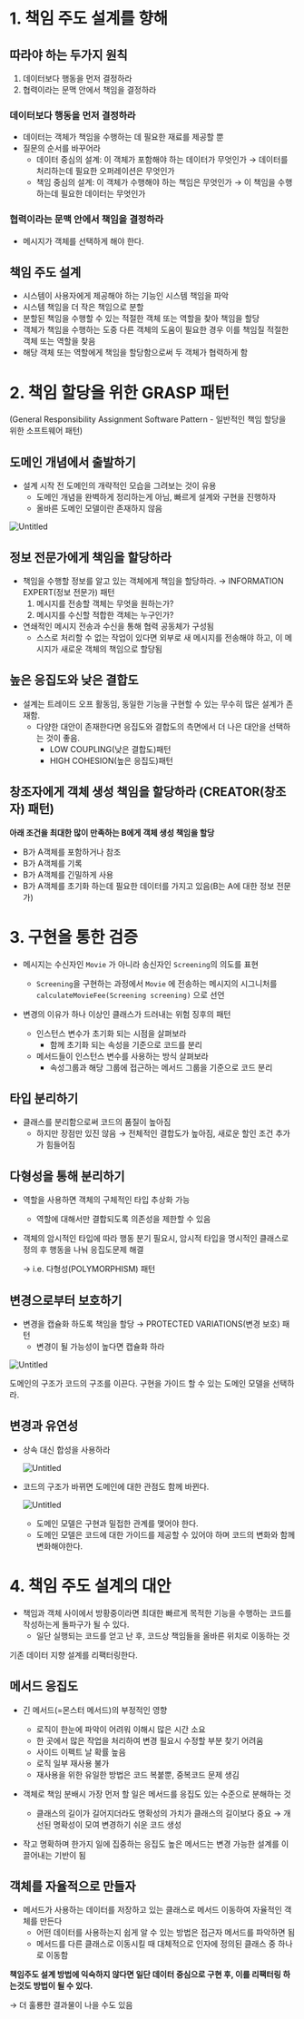 # 1. 책임 주도 설계를 향해

## 따라야 하는 두가지 원칙

1. 데이터보다 행동을 먼저 결정하라
2. 협력이라는 문맥 안에서 책임을 결정하라

### 데이터보다 행동을 먼저 결정하라

- 데이터는 객체가 책임을 수행하는 데 필요한 재료를 제공할 뿐
- 질문의 순서를 바꾸어라
    - 데이터 중심의 설계: 이 객체가 포함해야 하는 데이터가 무엇인가 → 데이터를 처리하는데 필요한 오퍼레이션은 무엇인가
    - 책임 중심의 설계: 이 객체가 수행해야 하는 책임은 무엇인가 → 이 책임을 수행하는데 필요한 데이터는 무엇인가

### 협력이라는 문맥 안에서 책임을 결정하라

- 메시지가 객체를 선택하게 해야 한다.

## 책임 주도 설계

- 시스템이 사용자에게 제공해야 하는 기능인 시스템 책임을 파악
- 시스템 책임을 더 작은 책임으로 분할
- 분할된 책임을 수행할 수 있는 적절한 객체 또는 역할을 찾아 책임을 할당
- 객체가 책임을 수행하는 도중 다른 객체의 도움이 필요한 경우 이를 책임질 적절한 객체 또는 역할을 찾음
- 해당 객체 또는 역할에게 책임을 할당함으로써 두 객체가 협력하게 함

# 2. 책임 할당을 위한 GRASP 패턴

(General Responsibility Assignment Software Pattern - 일반적인 책임 할당을 위한 소프트웨어 패턴)

## 도메인 개념에서 출발하기

- 설계 시작 전 도메인의 개략적인 모습을 그려보는 것이 유용
    - 도메인 개념을 완벽하게 정리하는게 아님, 빠르게 설계와 구현을 진행하자
    - 올바른 도메인 모델이란 존재하지 않음

![Untitled](https://prod-files-secure.s3.us-west-2.amazonaws.com/34ea7cb7-d202-4e90-926d-07b7bc241167/38ba44f4-229d-415d-b4bf-c20b077fe8f4/Untitled.png)

## 정보 전문가에게 책임을 할당하라

- 책임을 수행할 정보를 알고 있는 객체에게 책임을 할당하라. → INFORMATION EXPERT(정보 전문가) 패턴
    1. 메시지를 전송할 객체는 무엇을 원하는가?
    2. 메시지를 수신할 적합한 객체는 누구인가?
- 연쇄적인 메시지 전송과 수신을 통해 협력 공동체가 구성됨
    - 스스로 처리할 수 없는 작업이 있다면 외부로 새 메시지를 전송해야 하고, 이 메시지가 새로운 객체의 책임으로 할당됨

## 높은 응집도와 낮은 결합도

- 설계는 트레이드 오프 활동임, 동일한 기능을 구현할 수 있는 무수히 많은 설계가 존재함.
    - 다양한 대안이 존재한다면 응집도와 결합도의 측면에서 더 나은 대안을 선택하는 것이 좋음.
        - LOW COUPLING(낮은 결합도)패턴
        - HIGH COHESION(높은 응집도)패턴

## 창조자에게 객체 생성 책임을 할당하라 (CREATOR(창조자) 패턴)

**아래 조건을 최대한 많이 만족하는 B에게 객체 생성 책임을 할당**

- B가 A객체를 포함하거나 참조
- B가 A객체를 기록
- B가 A객체를 긴밀하게 사용
- B가 A객체를 초기화 하는데 필요한 데이터를 가지고 있음(B는 A에 대한 정보 전문가)

# 3. 구현을 통한 검증

- 메시지는 수신자인 `Movie` 가 아니라 송신자인 `Screening`의 의도를 표현
    - `Screening`을 구현하는 과정에서 `Movie` 에 전송하는 메시지의 시그니처를 `calculateMovieFee(Screening screening)` 으로 선언

- 변경의 이유가 하나 이상인 클래스가 드러내는 위험 징후의 패턴
    - 인스턴스 변수가 초기화 되는 시점을 살펴보라
        - 함께 초기화 되는 속성을 기준으로 코드를 분리
    - 메서드들이 인스턴스 변수를 사용하는 방식 살펴보라
        - 속성그룹과 해당 그룹에 접근하는 메서드 그룹을 기준으로 코드 분리

## 타입 분리하기

- 클래스를 분리함으로써 코드의 품질이 높아짐
    - 하지만 장점만 있진 않음 → 전체적인 결합도가 높아짐, 새로운 할인 조건 추가가 힘들어짐

## 다형성을 통해 분리하기

- 역할을 사용하면 객체의 구체적인 타입 추상화 가능
    - 역할에 대해서만 결합되도록 의존성을 제한할 수 있음
- 객체의 암시적인 타입에 따라 행동 분기 필요시, 암시적 타입을 명시적인 클래스로 정의 후 행동을 나눠 응집도문제 해결
    
    → i.e. 다형성(POLYMORPHISM) 패턴
    

## 변경으로부터 보호하기

- 변경을 캡슐화 하도록 책임을 할당 → PROTECTED VARIATIONS(변경 보호) 패턴
    - 변경이 될 가능성이 높다면 캡슐화 하라

![Untitled](https://prod-files-secure.s3.us-west-2.amazonaws.com/34ea7cb7-d202-4e90-926d-07b7bc241167/cd323bc0-b7a1-453b-8aa6-7076e1f25a50/Untitled.png)

도메인의 구조가 코드의 구조를 이끈다. 구현을 가이드 할 수 있는 도메인 모델을 선택하라.

## 변경과 유연성

- 상속 대신 합성을 사용하라
    
    ![Untitled](https://prod-files-secure.s3.us-west-2.amazonaws.com/34ea7cb7-d202-4e90-926d-07b7bc241167/cd959f27-242f-4349-bbb9-c2c860858525/Untitled.png)
    

- 코드의 구조가 바뀌면 도메인에 대한 관점도 함께 바뀐다.
    
    ![Untitled](https://prod-files-secure.s3.us-west-2.amazonaws.com/34ea7cb7-d202-4e90-926d-07b7bc241167/3f304c39-31bf-4669-80e3-3411f3819aac/Untitled.png)
    
    - 도메인 모델은 구현과 밀접한 관계를 맺어야 한다.
    - 도메인 모델은 코드에 대한 가이드를 제공할 수 있어야 하며 코드의 변화와 함께 변화해야한다.

# 4. 책임 주도 설계의 대안

- 책임과 객체 사이에서 방황중이라면 최대한 빠르게 목적한 기능을 수행하는 코드를 작성하는게 돌파구가 될 수 있다.
    - 일단 실행되는 코드를 얻고 난 후, 코드상 책임들을 올바른 위치로 이동하는 것

기존 데이터 지향 설계를 리팩터링한다.

## 메서드 응집도

- 긴 메서드(=몬스터 메서드)의 부정적인 영향
    - 로직이 한눈에 파악이 어려워 이해시 많은 시간 소요
    - 한 곳에서 많은 작업을 처리하여 변경 필요시 수정할 부분 찾기 어려움
    - 사이드 이펙트 날 확률 높음
    - 로직 일부 재사용 불가
    - 재사용을 위한 유일한 방법은 코드 복붙뿐, 중복코드 문제 생김

- 객체로 책임 분배시 가장 먼저 할 일은 메서드를 응집도 있는 수준으로 분해하는 것
    - 클래스의 길이가 길어지더라도 명확성의 가치가 클래스의 길이보다 중요 → 개선된 명확성이 모여 변경하기 쉬운 코드 생성
- 작고 명확하며 한가지 일에 집중하는 응집도 높은 메서드는 변경 가능한 설계를 이끌어내는 기반이 됨

## 객체를 자율적으로 만들자

- 메서드가 사용하는 데이터를 저장하고 있는 클래스로 메서드 이동하여 자율적인 객체를 만든다
    - 어떤 데이터를 사용하는지 쉽게 알 수 있는 방법은 접근자 메서드를 파악하면 됨
    - 메서드를 다른 클래스로 이동시킬 때 대체적으로 인자에 정의된 클래스 중 하나로 이동함

**책임주도 설계 방법에 익숙하지 않다면 일단 데이터 중심으로 구현 후, 이를 리팩터링 하는것도 방법이 될 수 있다.**

→ 더 훌룡한 결과물이 나을 수도 있음